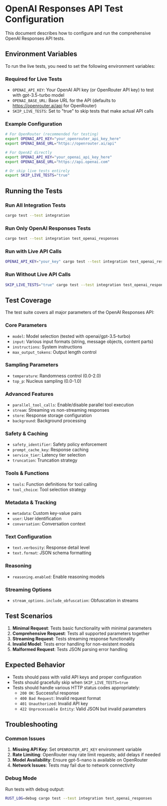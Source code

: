 # OpenAI Responses API Test Configuration

This document describes how to configure and run the comprehensive OpenAI Responses API tests.

## Environment Variables

To run the live tests, you need to set the following environment variables:

### Required for Live Tests
- `OPENAI_API_KEY`: Your OpenAI API key (or OpenRouter API key) to test with gpt-3.5-turbo model
- `OPENAI_BASE_URL`: Base URL for the API (defaults to https://openrouter.ai/api for OpenRouter)
- `SKIP_LIVE_TESTS`: Set to "true" to skip tests that make actual API calls

### Example Configuration
```bash
# For OpenRouter (recommended for testing)
export OPENAI_API_KEY="your_openrouter_api_key_here"
export OPENAI_BASE_URL="https://openrouter.ai/api"

# For OpenAI directly
export OPENAI_API_KEY="your_openai_api_key_here"
export OPENAI_BASE_URL="https://api.openai.com"

# Or skip live tests entirely
export SKIP_LIVE_TESTS="true"
```

## Running the Tests

### Run All Integration Tests
```bash
cargo test --test integration
```

### Run Only OpenAI Responses Tests
```bash
cargo test --test integration test_openai_responses
```

### Run with Live API Calls
```bash
OPENAI_API_KEY="your_key" cargo test --test integration test_openai_responses
```

### Run Without Live API Calls
```bash
SKIP_LIVE_TESTS="true" cargo test --test integration test_openai_responses
```

## Test Coverage

The test suite covers all major parameters of the OpenAI Responses API:

### Core Parameters
- `model`: Model selection (tested with openai/gpt-3.5-turbo)
- `input`: Various input formats (string, message objects, content parts)
- `instructions`: System instructions
- `max_output_tokens`: Output length control

### Sampling Parameters
- `temperature`: Randomness control (0.0-2.0)
- `top_p`: Nucleus sampling (0.0-1.0)

### Advanced Features
- `parallel_tool_calls`: Enable/disable parallel tool execution
- `stream`: Streaming vs non-streaming responses
- `store`: Response storage configuration
- `background`: Background processing

### Safety & Caching
- `safety_identifier`: Safety policy enforcement
- `prompt_cache_key`: Response caching
- `service_tier`: Latency tier selection
- `truncation`: Truncation strategy

### Tools & Functions
- `tools`: Function definitions for tool calling
- `tool_choice`: Tool selection strategy

### Metadata & Tracking
- `metadata`: Custom key-value pairs
- `user`: User identification
- `conversation`: Conversation context

### Text Configuration
- `text.verbosity`: Response detail level
- `text.format`: JSON schema formatting

### Reasoning
- `reasoning.enabled`: Enable reasoning models

### Streaming Options
- `stream_options.include_obfuscation`: Obfuscation in streams

## Test Scenarios

1. **Minimal Request**: Tests basic functionality with minimal parameters
2. **Comprehensive Request**: Tests all supported parameters together
3. **Streaming Request**: Tests streaming response functionality
4. **Invalid Model**: Tests error handling for non-existent models
5. **Malformed Request**: Tests JSON parsing error handling

## Expected Behavior

- Tests should pass with valid API keys and proper configuration
- Tests should gracefully skip when `SKIP_LIVE_TESTS=true`
- Tests should handle various HTTP status codes appropriately:
  - `200 OK`: Successful response
  - `400 Bad Request`: Invalid request format
  - `401 Unauthorized`: Invalid API key
  - `422 Unprocessable Entity`: Valid JSON but invalid parameters

## Troubleshooting

### Common Issues

1. **Missing API Key**: Set `OPENROUTER_API_KEY` environment variable
2. **Rate Limiting**: OpenRouter may rate limit requests; add delays if needed
3. **Model Availability**: Ensure gpt-5-nano is available on OpenRouter
4. **Network Issues**: Tests may fail due to network connectivity

### Debug Mode
Run tests with debug output:
```bash
RUST_LOG=debug cargo test --test integration test_openai_responses
```
